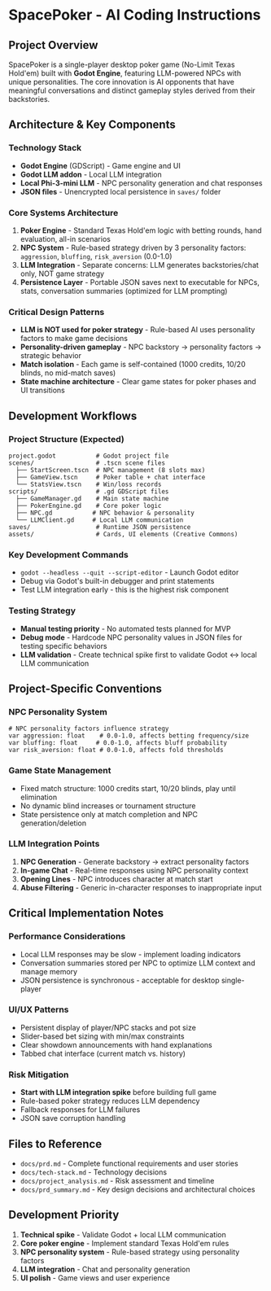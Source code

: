 # SpacePoker - AI Coding Instructions

## Project Overview
SpacePoker is a single-player desktop poker game (No-Limit Texas Hold'em) built with **Godot Engine**, featuring LLM-powered NPCs with unique personalities. The core innovation is AI opponents that have meaningful conversations and distinct gameplay styles derived from their backstories.

## Architecture & Key Components

### Technology Stack
- **Godot Engine** (GDScript) - Game engine and UI
- **Godot LLM addon** - Local LLM integration 
- **Local Phi-3-mini LLM** - NPC personality generation and chat responses
- **JSON files** - Unencrypted local persistence in `saves/` folder

### Core Systems Architecture
1. **Poker Engine** - Standard Texas Hold'em logic with betting rounds, hand evaluation, all-in scenarios
2. **NPC System** - Rule-based strategy driven by 3 personality factors: `aggression`, `bluffing`, `risk_aversion` (0.0-1.0)
3. **LLM Integration** - Separate concerns: LLM generates backstories/chat only, NOT game strategy
4. **Persistence Layer** - Portable JSON saves next to executable for NPCs, stats, conversation summaries (optimized for LLM prompting)

### Critical Design Patterns
- **LLM is NOT used for poker strategy** - Rule-based AI uses personality factors to make game decisions
- **Personality-driven gameplay** - NPC backstory → personality factors → strategic behavior
- **Match isolation** - Each game is self-contained (1000 credits, 10/20 blinds, no mid-match saves)
- **State machine architecture** - Clear game states for poker phases and UI transitions

## Development Workflows

### Project Structure (Expected)
```
project.godot           # Godot project file
scenes/                 # .tscn scene files
  ├── StartScreen.tscn  # NPC management (8 slots max)
  ├── GameView.tscn     # Poker table + chat interface  
  └── StatsView.tscn    # Win/loss records
scripts/                # .gd GDScript files
  ├── GameManager.gd    # Main state machine
  ├── PokerEngine.gd    # Core poker logic
  ├── NPC.gd           # NPC behavior & personality
  └── LLMClient.gd     # Local LLM communication
saves/                  # Runtime JSON persistence
assets/                 # Cards, UI elements (Creative Commons)
```

### Key Development Commands
- `godot --headless --quit --script-editor` - Launch Godot editor
- Debug via Godot's built-in debugger and print statements
- Test LLM integration early - this is the highest risk component

### Testing Strategy
- **Manual testing priority** - No automated tests planned for MVP
- **Debug mode** - Hardcode NPC personality values in JSON files for testing specific behaviors
- **LLM validation** - Create technical spike first to validate Godot ↔ local LLM communication

## Project-Specific Conventions

### NPC Personality System
```gdscript
# NPC personality factors influence strategy
var aggression: float    # 0.0-1.0, affects betting frequency/size
var bluffing: float     # 0.0-1.0, affects bluff probability  
var risk_aversion: float # 0.0-1.0, affects fold thresholds
```

### Game State Management
- Fixed match structure: 1000 credits start, 10/20 blinds, play until elimination
- No dynamic blind increases or tournament structure
- State persistence only at match completion and NPC generation/deletion

### LLM Integration Points
1. **NPC Generation** - Generate backstory → extract personality factors
2. **In-game Chat** - Real-time responses using NPC personality context
3. **Opening Lines** - NPC introduces character at match start
4. **Abuse Filtering** - Generic in-character responses to inappropriate input

## Critical Implementation Notes

### Performance Considerations
- Local LLM responses may be slow - implement loading indicators
- Conversation summaries stored per NPC to optimize LLM context and manage memory
- JSON persistence is synchronous - acceptable for desktop single-player

### UI/UX Patterns
- Persistent display of player/NPC stacks and pot size
- Slider-based bet sizing with min/max constraints
- Clear showdown announcements with hand explanations
- Tabbed chat interface (current match vs. history)

### Risk Mitigation
- **Start with LLM integration spike** before building full game
- Rule-based poker strategy reduces LLM dependency
- Fallback responses for LLM failures
- JSON save corruption handling

## Files to Reference
- `docs/prd.md` - Complete functional requirements and user stories
- `docs/tech-stack.md` - Technology decisions
- `docs/project_analysis.md` - Risk assessment and timeline
- `docs/prd_summary.md` - Key design decisions and architectural choices

## Development Priority
1. **Technical spike** - Validate Godot + local LLM communication
2. **Core poker engine** - Implement standard Texas Hold'em rules
3. **NPC personality system** - Rule-based strategy using personality factors
4. **LLM integration** - Chat and personality generation
5. **UI polish** - Game views and user experience